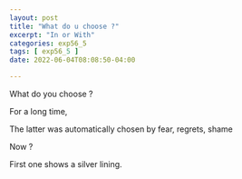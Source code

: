 ```yaml
---
layout: post
title: "What do u choose ?"
excerpt: "In or With"
categories: exp56_5
tags: [ exp56_5 ]
date: 2022-06-04T08:08:50-04:00

---
```


What do you choose ?

For a long time,

The latter was automatically chosen by fear, regrets, shame

Now ?

First one shows a silver lining.

